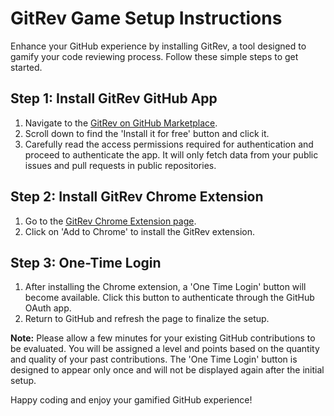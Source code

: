 # GitRev Game Setup Instructions

Enhance your GitHub experience by installing GitRev, a tool designed to gamify your code reviewing process. Follow these simple steps to get started.

## Step 1: Install GitRev GitHub App

1. Navigate to the [GitRev on GitHub Marketplace](https://github.com/marketplace/gitrev-game).
2. Scroll down to find the 'Install it for free' button and click it.
3. Carefully read the access permissions required for authentication and proceed to authenticate the app. It will only fetch data from your public issues and pull requests in public repositories.

## Step 2: Install GitRev Chrome Extension

1. Go to the [GitRev Chrome Extension page](https://chrome.google.com/webstore/detail/gitrev-game/apkejojcfjnkcbdhghbbglhjnopmadce?utm_source=ext_sidebar&hl=en-US).
2. Click on 'Add to Chrome' to install the GitRev extension.

## Step 3: One-Time Login

1. After installing the Chrome extension, a 'One Time Login' button will become available. Click this button to authenticate through the GitHub OAuth app.
2. Return to GitHub and refresh the page to finalize the setup.

**Note:** Please allow a few minutes for your existing GitHub contributions to be evaluated. You will be assigned a level and points based on the quantity and quality of your past contributions. The 'One Time Login' button is designed to appear only once and will not be displayed again after the initial setup.

Happy coding and enjoy your gamified GitHub experience!

